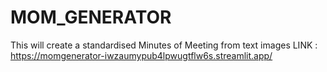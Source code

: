 # MOM_GENERATOR
This will create a standardised Minutes of Meeting from text images
LINK : https://momgenerator-iwzaumypub4lpwugtflw6s.streamlit.app/
